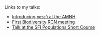 Links to my talks:

- [Introducing `meteR` at the AMNH](https://ajrominger.github.io/talks/2017-09-27_meteR-AMNH)
- [First Biodiversity RCN meeting](https://ajrominger.github.io/talks/2018-06-13_biodivRCN)
- [Talk at the SFI Populations Short Course](https://ajrominger.github.io/talks/2018-10-15_populationsSC)
